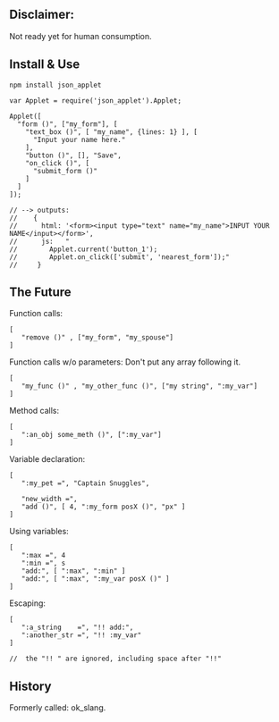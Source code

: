 
Disclaimer:
-----------

Not ready yet for human consumption.


Install & Use
------------

    npm install json_applet

    var Applet = require('json_applet').Applet;

    Applet([
      "form ()", ["my_form"], [
        "text_box ()", [ "my_name", {lines: 1} ], [
          "Input your name here."
        ],
        "button ()", [], "Save",
        "on_click ()", [
          "submit_form ()"
        ]
      ]
    ]);

    // --> outputs:
    //    {
    //      html: '<form><input type="text" name="my_name">INPUT YOUR NAME</input></form>',
    //      js:   "
    //        Applet.current('button_1');
    //        Applet.on_click(['submit', 'nearest_form']);"
    //     }


The Future
-------------------------

Function calls:

    [
       "remove ()" , ["my_form", "my_spouse"]
    ]

Function calls w/o parameters: Don't put any array following it.

    [
       "my_func ()" , "my_other_func ()", ["my string", ":my_var"]
    ]

Method calls:

    [
       ":an_obj some_meth ()", [":my_var"]
    ]

Variable declaration:

    [
       ":my_pet =", "Captain Snuggles",

       "new_width =",
       "add ()", [ 4, ":my_form posX ()", "px" ]
    ]

Using variables:

    [
       ":max =", 4
       ":min =", s
       "add:", [ ":max", ":min" ]
       "add:", [ ":max", ":my_var posX ()" ]
    ]


Escaping:

    [
       ":a_string    =", "!! add:",
       ":another_str =", "!! :my_var"
    ]

    //  the "!! " are ignored, including space after "!!"


History
-------

Formerly called: ok\_slang.
